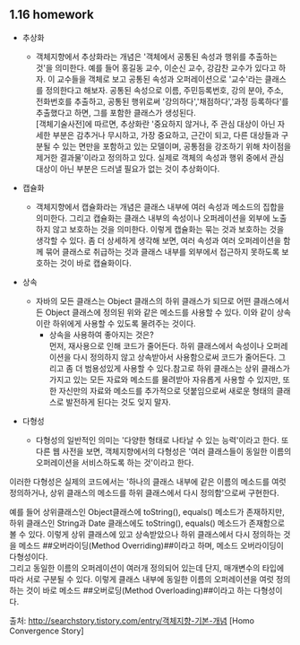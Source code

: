 1.16 homework 
----
* 추상화
    - 객체지향에서 추상화라는 개념은 '객체에서 공통된 속성과 행위를 추출하는 것'을 의미한다.
예를 들어 홍길동 교수, 이순신 교수, 강감찬 교수가 있다고 하자.
이 교수들을 객체로 보고 공통된 속성과 오퍼레이션으로 '교수'라는 클래스를 정의한다고 해보자.
공통된 속성으로 이름, 주민등록번호, 강의 분야, 주소, 전화번호를 추출하고, 공통된 행위로써 '강의하다','채점하다','과정 등록하다'를 추출했다고 하면, 그를 포함한 클래스가 생성된다.  
[객체기술사전]에 따르면, 추상화란 '중요하지 않거나, 주 관심 대상이 아닌 자세한 부분은 감추거나 무시하고, 가장 중요하고, 근간이 되고, 다른 대상들과 구분될 수 있는 면만을 포함하고 있는 모델이며, 공통점을 강조하기 위해 차이점을 제거한 결과물'이라고 정의하고 있다. 실제로 객체의 속성과 행위 중에서 관심 대상이 아닌 부분은 드러낼 필요가 없는 것이 추상화이다.


* 캡슐화
    - 객체지향에서 캡슐화라는 개념은 클래스 내부에 여러 속성과 메소드의 집합을 의미한다.
그리고 캡슐화는 클래스 내부의 속성이나 오퍼레이션을 외부에 노출하지 않고 보호하는 것을 의미한다.
이렇게 캡슐화는 묶는 것과 보호하는 것을 생각할 수 있다. 좀 더 상세하게 생각해 보면, 여러 속성과 여러 오퍼레이션을 함께 묶어 클래스로 취급하는 것과 클래스 내부를 외부에서 접근하지 못하도록 보호하는 것이 바로 캡슐화이다.  


* 상속
    - 자바의 모든 클래스는 Object 클래스의 하위 클래스가 되므로 어떤 클래스에서든 Object 클래스에 정의된 위와 같은 메소드를 사용할 수 있다. 이와 같이 상속이란 하위에게 사용할 수 있도록 물려주는 것이다.  
        - 상속을 사용하여 좋아지는 것은?  
    먼저, 재사용으로 인해 코드가 줄어든다. 하위 클래스에서 속성이나 오퍼레이션을 다시 정의하지 않고 상속받아서 사용함으로써 코드가 줄어든다. 그리고 좀 더 범용성있게 사용할 수 있다.참고로 하위 클래스는 상위 클래스가 가지고 있는 모든 자료와 메소드를 물려받아 자유롭게 사용할 수 있지만, 또한 자신만의 자료와 메소드를 추가적으로 덧붙임으로써 새로운 형태의 클래스로 발전하게 된다는 것도 잊지 말자.


* 다형성
    -  다형성의 일반적인 의미는 '다양한 형태로 나타날 수 있는 능력'이라고 한다. 또 다른 웹 사전을 보면, 객체지향에서의 다형성은 '여러 클래스들이 동일한 이름의 오퍼레이션을 서비스하도록 하는 것'이라고 한다.

이러한 다형성은 실제의 코드에서는 '하나의 클래스 내부에 같은 이름의 메소드를 여럿 정의하거나, 상위 클래스의 메소드를 하위 클래스에서 다시 정의함'으로써 구현한다.

예를 들어 상위클래스인 Object클래스에 toString(), equals() 메소드가 존재하지만, 하위 클래스인 String과 Date 클래스에도 toString(), equals() 메소드가 존재함으로 볼 수 있다.
이렇게 상위 클래스에 있고 상속받았으나 하위 클래스에서 다시 정의하는 것을 메소드 ##오버라이딩(Method Overriding)##이라고 하며, 메소드 오버라이딩이 다형성이다.﻿  
그리고 동일한 이름의 오퍼레이션이 여러개 정의되어 있는데 단지, 매개변수의 타입에 따라 서로 구분될 수 있다.
이렇게 클래스 내부에 동일한 이름의 오퍼레이션을 여럿 정의하는 것이 바로 메소드 ##오버로딩(Method Overloading)##이라고 하는 다형성이다.  

출처: http://searchstory.tistory.com/entry/객체지향-기본-개념 [Homo Convergence Story]


